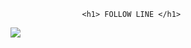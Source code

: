                     <h1> FOLLOW LINE </h1>

<img src="https://i.ibb.co/LzpSPyQ/followline.png" />


